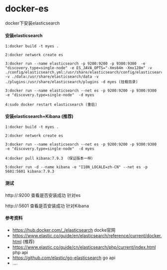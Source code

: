 # docker-es
docker下安装elasticsearch

#### 安装elasticsearch
~~~
1:docker build -t myes .

2:docker network create es 

3:docker run --name elasticsearch -p 9200:9200 -p 9300:9300  -e "discovery.type=single-node" -e ES_JAVA_OPTS="-Xms64m -Xmx128m" -v ./config/elasticsearch.yml:/usr/share/elasticsearch/config/elasticsearch.yml -v ./data:/usr/share/elasticsearch/data -v ./plugins:/usr/share/elasticsearch/plugins -d myes (挂载目录)

3:docker run --name elasticsearch --net es -p 9200:9200 -p 9300:9300  -e "discovery.type=single-node"  -d myes

4:sudo docker restart elasticsearch (重启)

~~~

#### 安装elasticsearch+Kibana (推荐)
~~~
1:docker build -t myes .

2:docker network create es 

3:docker run --name elasticsearch --net es -p 9200:9200 -p 9300:9300  -e "discovery.type=single-node"  -d myes

4:docker pull kibana:7.9.3 （保证版本一样）

5:docker run -d --name kibana -e "I18N_LOCALE=zh-CN" --net es -p 5601:5601 kibana:7.9.3 
~~~



#### 测试

http://<host>:9200  查看是否安装成功 针对es

http://<host>:5601  查看是否安装成功 针对Kibana

#### 参考资料
- https://hub.docker.com/_/elasticsearch docke官网
- https://www.elastic.co/guide/en/elasticsearch/reference/current/docker.html (推荐)
- https://www.elastic.co/guide/cn/elasticsearch/php/current/index.html  php api
- https://github.com/elastic/go-elasticsearch go api
- ....